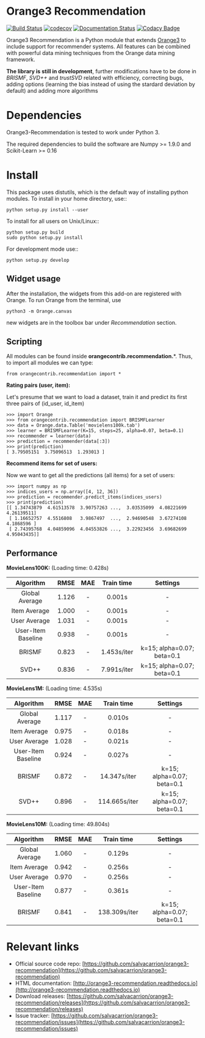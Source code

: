Orange3 Recommendation
======================

[![Build Status](https://travis-ci.org/salvacarrion/orange3-recommendation.svg?branch=master)](https://travis-ci.org/salvacarrion/orange3-recommendation)
[![codecov](https://codecov.io/gh/salvacarrion/orange3-recommendation/branch/master/graph/badge.svg)](https://codecov.io/gh/salvacarrion/orange3-recommendation)
[![Documentation Status](https://readthedocs.org/projects/orange3-recommendation/badge/?version=latest)](http://orange3-recommendation.readthedocs.io/en/latest/?badge=latest)
[![Codacy Badge](https://api.codacy.com/project/badge/Grade/9488fe350c4446f395d0d260f8be49f5)](https://www.codacy.com/app/salva-carrion/orange3-recommendation?utm_source=github.com&amp;utm_medium=referral&amp;utm_content=salvacarrion/orange3-recommendation&amp;utm_campaign=Badge_Grade)

Orange3 Recommendation is a Python module that extends [Orange3](http://orange.biolab.si) to include support for recommender systems.
All features can be combined with powerful data mining techniques from the Orange data mining framework.

**The library is still in development**, further modifications have to be done in *BRISMF*, *SVD++* and *trustSVD* 
related with efficiency, correcting bugs, adding options (learning the bias instead of using the stardard deviation 
by default) and adding more algorithms

Dependencies
============

Orange3-Recommendation is tested to work under Python 3.

The required dependencies to build the software are Numpy >= 1.9.0 and Scikit-Learn >= 0.16


Install
=======

This package uses distutils, which is the default way of installing
python modules. To install in your home directory, use::

    python setup.py install --user

To install for all users on Unix/Linux::

    python setup.py build
    sudo python setup.py install

For development mode use::

    python setup.py develop
    


Widget usage
------------

After the installation, the widgets from this add-on are registered with Orange. To run Orange from the terminal,
use

    python3 -m Orange.canvas

new widgets are in the toolbox bar under *Recommendation* section.
      

Scripting
---------
All modules can be found inside **orangecontrib.recommendation.***. Thus, to import all modules we can type:

    from orangecontrib.recommendation import *
    
    
**Rating pairs (user, item):**

Let's presume that we want to load a dataset, train it and predict its first three pairs of (id_user, id_item)

    >>> import Orange
    >>> from orangecontrib.recommendation import BRISMFLearner
    >>> data = Orange.data.Table('movielens100k.tab')
    >>> learner = BRISMFLearner(K=15, steps=25, alpha=0.07, beta=0.1)
    >>> recommender = learner(data)
    >>> prediction = recommender(data[:3])
    >>> print(prediction)
    [ 3.79505151  3.75096513  1.293013 ]
    
    
**Recommend items for set of users:**

Now we want to get all the predictions (all items) for a set of users:

    >>> import numpy as np
    >>> indices_users = np.array([4, 12, 36])
    >>> prediction = recommender.predict_items(indices_users)
    >>> print(prediction)
    [[ 1.34743879  4.61513578  3.90757263 ...,  3.03535099  4.08221699 4.26139511]
     [ 1.16652757  4.5516808   3.9867497  ...,  2.94690548  3.67274108 4.1868596 ]
     [ 2.74395768  4.04859096  4.04553826 ...,  3.22923456  3.69682699 4.95043435]]

Performance
-----------


**MovieLens100K:** (Loading time: 0.428s)

|      Algorithm     |  RMSE | MAE |  Train time  |          Settings          |
|:------------------:|:-----:|:---:|:------------:|:--------------------------:|
| Global Average     | 1.126 |  -  |    0.001s    |              -             |
| Item Average       | 1.000 |  -  |    0.001s    |              -             |
| User Average       | 1.031 |  -  |    0.001s    |              -             |
| User-Item Baseline | 0.938 |  -  |    0.001s    |              -             |
| BRISMF             | 0.823 |  -  |  1.453s/iter | k=15; alpha=0.07; beta=0.1 |
| SVD++              | 0.836 |  -  |  7.991s/iter | k=15; alpha=0.07; beta=0.1 |

**MovieLens1M:** (Loading time: 4.535s)

|      Algorithm     |  RMSE | MAE |  Train time   |          Settings          |
|:------------------:|:-----:|:---:|:-------------:|:--------------------------:|
| Global Average     | 1.117 |  -  |    0.010s     |              -             |
| Item Average       | 0.975 |  -  |    0.018s     |              -             |
| User Average       | 1.028 |  -  |    0.021s     |              -             |
| User-Item Baseline | 0.924 |  -  |    0.027s     |              -             |
| BRISMF             | 0.872 |  -  | 14.347s/iter  | k=15; alpha=0.07; beta=0.1 |
| SVD++              | 0.896 |  -  | 114.665s/iter | k=15; alpha=0.07; beta=0.1 |


**MovieLens10M:** (Loading time: 49.804s)

|      Algorithm     |  RMSE | MAE |   Train time  |          Settings          |
|:------------------:|:-----:|:---:|:-------------:|:--------------------------:|
| Global Average     | 1.060 |  -  |     0.129s    |              -             |
| Item Average       | 0.942 |  -  |     0.256s    |              -             |
| User Average       | 0.970 |  -  |     0.256s    |              -             |
| User-Item Baseline | 0.877 |  -  |     0.361s    |              -             |
| BRISMF             | 0.841 |  -  | 138.309s/iter | k=15; alpha=0.07; beta=0.1 |


        
Relevant links
==============

- Official source code repo: [https://github.com/salvacarrion/orange3-recommendation](https://github.com/salvacarrion/orange3-recommendation)
- HTML documentation: [http://orange3-recommendation.readthedocs.io](http://orange3-recommendation.readthedocs.io)
- Download releases: [https://github.com/salvacarrion/orange3-recommendation/releases](https://github.com/salvacarrion/orange3-recommendation/releases)
- Issue tracker: [https://github.com/salvacarrion/orange3-recommendation/issues](https://github.com/salvacarrion/orange3-recommendation/issues)

